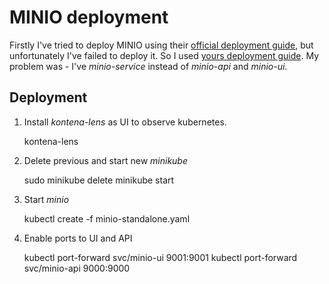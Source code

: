# MINIO deployment 

Firstly I've tried to deploy MINIO using their [official deployment guide](https://github.com/kubernetes/examples/tree/master/staging/storage/minio), 
but unfortunately I've failed to deploy it. So I used [yours deployment guide](!https://github.com/truskovskiyk/ml-in-production-webinars/tree/main/week-2).
My problem was - I've _minio-service_ instead of _minio-api_ and _minio-ui_.

## Deployment 
1. Install _kontena-lens_ as UI to observe kubernetes.


    kontena-lens
2. Delete previous and start new _minikube_


    sudo minikube delete
    minikube start
3. Start _minio_ 


    kubectl create -f minio-standalone.yaml
4. Enable ports to UI and API 

    
    kubectl port-forward svc/minio-ui 9001:9001
    kubectl port-forward svc/minio-api 9000:9000

